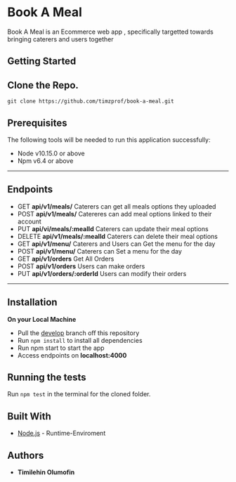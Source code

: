 # Book A Meal
Book A Meal is an Ecommerce web app , specifically targetted towards bringing caterers and users together
## Getting Started
Clone the Repo.
-------------
`git clone https://github.com/timzprof/book-a-meal.git`
## Prerequisites
The following tools will be needed to run this application successfully:
* Node v10.15.0 or above
* Npm v6.4 or above
---
## Endpoints
- GET **api/v1/meals/** Caterers can get all meals options they uploaded
- POST **api/v1/meals/** Catereres can add meal options linked to their account
- PUT **api/vi/meals/:mealId** Caterers can update their meal options
- DELETE **api/v1/meals/:mealId** Caterers can delete their meal options
- GET **api/v1/menu/** Caterers and Users can Get the menu for the day 
- POST **api/v1/menu/** Caterers can Set a menu for the day 
- GET **api/v1/orders** Get All Orders
- POST **api/v1/orders** Users can make orders
- PUT **api/v1/orders/:orderId** Users can modify their orders
---
## Installation
**On your Local Machine**
- Pull the [develop](https://github.com/timzprof/book-a-meal) branch off this repository
- Run `npm install` to install all dependencies
- Run npm start to start the app
- Access endpoints on **localhost:4000**
## Running the tests
Run `npm test` in the terminal for the cloned folder.
## Built With
* [Node.js](http://www.nodejs.org/) - Runtime-Enviroment
## Authors
* **Timilehin Olumofin**
